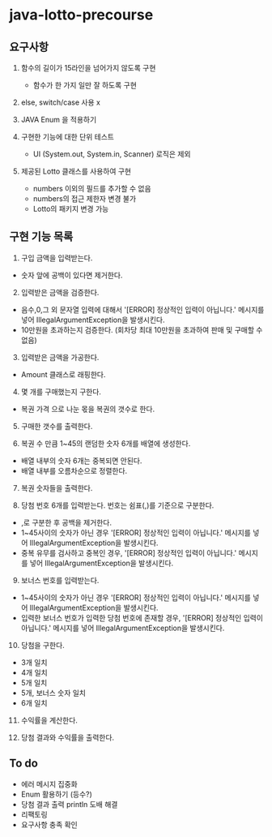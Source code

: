 # java-lotto-precourse


## 요구사항
1. 함수의 길이가 15라인을 넘어가지 않도록 구현
    + 함수가 한 가지 일만 잘 하도록 구현

2. else, switch/case 사용 x

3. JAVA Enum 을 적용하기

4. 구현한 기능에 대한 단위 테스트
    + UI (System.out, System.in, Scanner) 로직은 제외

5. 제공된 Lotto 클래스를 사용하여 구현
    + numbers 이외의 필드를 추가할 수 없음
    + numbers의 접근 제한자 변경 불가
    + Lotto의 패키지 변경 가능

## 구현 기능 목록
1. 구입 금액을 입력받는다.
+ 숫자 앞에 공백이 있다면 제거한다.

2. 입력받은 금액을 검증한다.
+ 음수,0,그 외 문자열 입력에 대해서 '[ERROR] 정상적인 입력이 아닙니다.' 메시지를 넣어 IllegalArgumentException을 발생시킨다.
+ 10만원을 초과하는지 검증한다. (회차당 최대 10만원을 초과하여 판매 및 구매할 수 없음)

3. 입력받은 금액을 가공한다.
+ Amount 클래스로 래핑한다.

4. 몇 개를 구매했는지 구한다.
+ 복권 가격 으로 나눈 몫을 복권의 갯수로 한다.

5. 구매한 갯수를 출력한다.

6. 복권 수 만큼 1~45의 랜덤한 숫자 6개를 배열에 생성한다. 
+ 배열 내부의 숫자 6개는 중복되면 안된다.
+ 배열 내부를 오름차순으로 정렬한다.

7. 복권 숫자들을 출력한다.

8. 당첨 번호 6개를 입력받는다. 번호는 쉼표(,)를 기준으로 구분한다.
+ ,로 구분한 후 공백을 제거한다. 
+ 1~45사이의 숫자가 아닌 경우 '[ERROR] 정상적인 입력이 아닙니다.' 메시지를 넣어 IllegalArgumentException을 발생시킨다.
+ 중복 유무를 검사하고 중복인 경우, '[ERROR] 정상적인 입력이 아닙니다.' 메시지를 넣어 IllegalArgumentException을 발생시킨다.

9. 보너스 번호를 입력받는다.
+ 1~45사이의 숫자가 아닌 경우 '[ERROR] 정상적인 입력이 아닙니다.' 메시지를 넣어 IllegalArgumentException을 발생시킨다.
+ 입력한 보너스 번호가 입력한 당첨 번호에 존재할 경우, '[ERROR] 정상적인 입력이 아닙니다.' 메시지를 넣어 IllegalArgumentException을 발생시킨다.

10. 당첨을 구한다.
+ 3개 일치
+ 4개 일치
+ 5개 일치
+ 5개, 보너스 숫자 일치
+ 6개 일치

11. 수익률을 계산한다.

12. 당첨 결과와 수익률을 출력한다.

## To do
+ 에러 메시지 집중화
+ Enum 활용하기 (등수?)
+ 당첨 결과 출력 println 도배 해결
+ 리팩토링
+ 요구사항 충족 확인